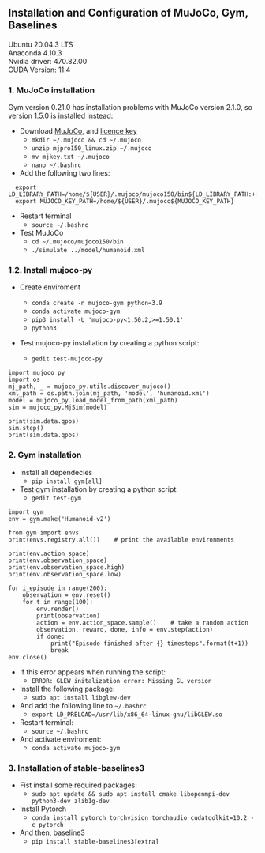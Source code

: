 ## Installation and Configuration of MuJoCo, Gym, Baselines

Ubuntu 20.04.3 LTS \
Anaconda 4.10.3 \
Nvidia driver: 470.82.00 \
CUDA Version: 11.4

### 1. MuJoCo installation
Gym version 0.21.0 has installation problems with MuJoCo version 2.1.0, so version 1.5.0 is installed instead: 
  * Download [MuJoCo](https://roboti.us/download/mjpro150_linux.zip), and [licence key](https://roboti.us/file/mjkey.txt)
    * `mkdir ~/.mujoco && cd ~/.mujoco`
    * `unzip mjpro150_linux.zip ~/.mujoco`
    * `mv mjkey.txt ~/.mujoco`
    * `nano ~/.bashrc`
  * Add the following two lines:
  ```
    export LD_LIBRARY_PATH=/home/${USER}/.mujoco/mujoco150/bin${LD_LIBRARY_PATH:+:${LD_LIBRARY_PATH}}
    export MUJOCO_KEY_PATH=/home/${USER}/.mujoco${MUJOCO_KEY_PATH}
  ```  
  * Restart terminal
    * `source ~/.bashrc`
  * Test MuJoCo
    * `cd ~/.mujoco/mujoco150/bin`
    * `./simulate ../model/humanoid.xml`
    
### 1.2. Install mujoco-py
  * Create enviroment    
    * `conda create -n mujoco-gym python=3.9`
    * `conda activate mujoco-gym`
    * `pip3 install -U 'mujoco-py<1.50.2,>=1.50.1'`
    * `python3`
  
  * Test mujoco-py installation by creating a python script:
    * `gedit test-mujoco-py`
  
  ```
  import mujoco_py
  import os
  mj_path, _ = mujoco_py.utils.discover_mujoco()
  xml_path = os.path.join(mj_path, 'model', 'humanoid.xml')
  model = mujoco_py.load_model_from_path(xml_path)
  sim = mujoco_py.MjSim(model)

  print(sim.data.qpos)
  sim.step()
  print(sim.data.qpos)
  ```
  
### 2. Gym installation
  * Install all dependecies
    * `pip install gym[all]`
  * Test gym installation by creating a python script:
    * `gedit test-gym`
  
  ```
  import gym
  env = gym.make('Humanoid-v2')

  from gym import envs
  print(envs.registry.all())    # print the available environments

  print(env.action_space)
  print(env.observation_space)
  print(env.observation_space.high)
  print(env.observation_space.low)

  for i_episode in range(200):
      observation = env.reset()
      for t in range(100):
          env.render()
          print(observation)
          action = env.action_space.sample()    # take a random action
          observation, reward, done, info = env.step(action)
          if done:
              print("Episode finished after {} timesteps".format(t+1))
              break
  env.close()
  ```
  
  * If this error appears when running the script:
    * `ERROR: GLEW initalization error: Missing GL version`
  * Install the following package:
    * `sudo apt install libglew-dev`
  * And add the following line to `~/.bashrc`
    * `export LD_PRELOAD=/usr/lib/x86_64-linux-gnu/libGLEW.so`
  * Restart terminal:
    * `source ~/.bashrc`
  * And activate enviroment:
    * `conda activate mujoco-gym`
  
### 3. Installation of stable-baselines3
  * Fist install some required packages:
    * `sudo apt update && sudo apt install cmake libopenmpi-dev python3-dev zlib1g-dev`
  * Install Pytorch
    * `conda install pytorch torchvision torchaudio cudatoolkit=10.2 -c pytorch`
  * And then, baseline3
    * `pip install stable-baselines3[extra]`
  
  
